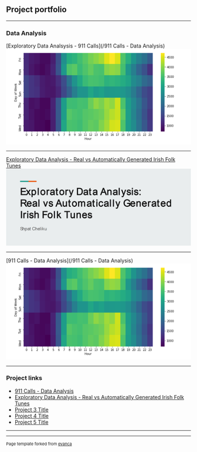 ## Project portfolio

---

### Data Analysis 

[Exploratory Data Analsysis - 911 Calls](/911 Calls - Data Analysis)
<img src="images/911.PNG?raw=true"/>

---
[Exploratory Data Analysis - Real vs Automatically Generated Irish Folk Tunes](/pdf/music_classification.pdf)
<img src="images/music_classification.png?raw=true"/>

---
[911 Calls - Data Analysis](/911 Calls - Data Analysis)
<img src="images/911.PNG?raw=true"/>

---

### Project links

- [911 Calls - Data Analysis](https://github.com/ShpatCheliku/911_calls)
- [Exploratory Data Analysis - Real vs Automatically Generated Irish Folk Tunes](https://github.com/ShpatCheliku/smt)
- [Project 3 Title](http://example.com/)
- [Project 4 Title](http://example.com/)
- [Project 5 Title](http://example.com/)

---




---
<p style="font-size:11px">Page template forked from <a href="https://github.com/evanca/quick-portfolio">evanca</a></p>
<!-- Remove above link if you don't want to attibute -->
